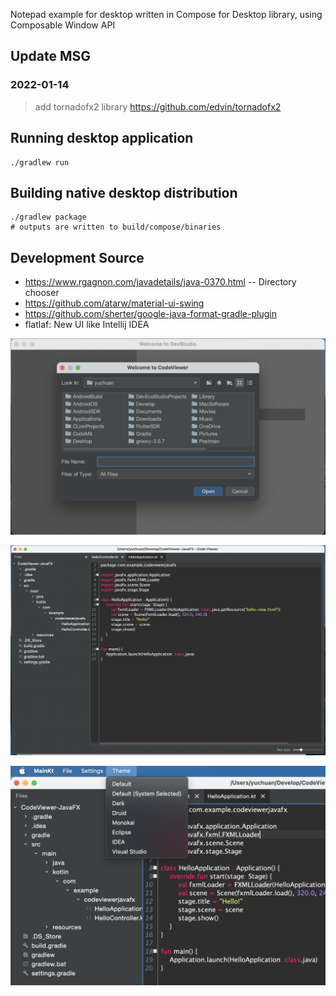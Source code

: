Notepad example for desktop written in Compose for Desktop library, using Composable Window API

## Update MSG

### 2022-01-14
> add tornadofx2 library
> https://github.com/edvin/tornadofx2

## Running desktop application
```
./gradlew run
```

## Building native desktop distribution
```
./gradlew package
# outputs are written to build/compose/binaries
```

## Development Source
* https://www.rgagnon.com/javadetails/java-0370.html -- Directory chooser
* https://github.com/atarw/material-ui-swing   
* https://github.com/sherter/google-java-format-gradle-plugin
* flatlaf: New UI like Intellij IDEA

![Desktop](screenshots/codeviewer_1.png)

![Desktop](screenshots/codeviewer2.png)

![Desktop](screenshots/codeviewer3.png)
